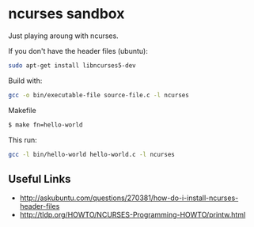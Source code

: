 # ncurses sandbox
Just playing aroung with ncurses.


If you don't have the header files (ubuntu):
```bash
sudo apt-get install libncurses5-dev
```

Build with:
```bash
gcc -o bin/executable-file source-file.c -l ncurses
```

Makefile
```bash
$ make fn=hello-world
```

This run:
```bash
gcc -l bin/hello-world hello-world.c -l ncurses
```

## Useful Links
- http://askubuntu.com/questions/270381/how-do-i-install-ncurses-header-files
- http://tldp.org/HOWTO/NCURSES-Programming-HOWTO/printw.html
